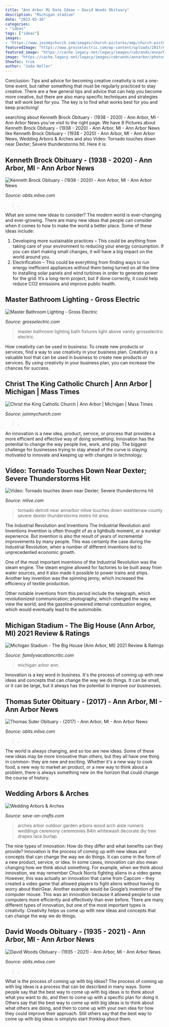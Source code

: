 ```yaml
---
title: "Ann Arbor Mi Date Ideas ~ David Woods Obituary"
description: "Michigan stadium"
date: "2023-03-16"
categories:
- "ideas"
tags: ["ideas"]
images:
- "https://www.joinmychurch.com/images/church-pictures/amp/church-picture-4918-1.jpg"
featuredImage: "https://www.grosselectric.com/wp-content/uploads/2017/05/F17_9913_master-bath.jpg"
featured_image: "https://cache.legacy.net/legacy/images/cobrands/annarbor/photos/photo_20201024_WM0165163_0_20201024.jpgx?w=359&amp;h=500&amp;option=3"
image: "https://cache.legacy.net/legacy/images/cobrands/annarbor/photos/photo_20201024_WM0165163_0_20201024.jpgx?w=359&amp;h=500&amp;option=3"
ShowToc: true
author: "Jada Heller"
---
```



Conclusion: Tips and advice for becoming creative
creativity is not a one-time event, but rather something that must be regularly practiced to stay creative. There are a few general tips and advice that can help you become more creative, but there are also many specific techniques and strategies that will work best for you. The key is to find what works best for you and keep practicing!

	

		
searching about Kenneth Brock Obituary - (1938 - 2020) - Ann Arbor, MI - Ann Arbor News you've visit to the right page. We have 8 Pictures about Kenneth Brock Obituary - (1938 - 2020) - Ann Arbor, MI - Ann Arbor News like Kenneth Brock Obituary - (1938 - 2020) - Ann Arbor, MI - Ann Arbor News, Wedding Arbors &amp; Arches and also Video: Tornado touches down near Dexter; Severe thunderstorms hit. Here it is:
		
    
## Kenneth Brock Obituary - (1938 - 2020) - Ann Arbor, MI - Ann Arbor News

<img loading=lazy src="https://cache.legacy.net/legacy/images/cobrands/annarbor/photos/photo_20201024_WM0165163_0_20201024.jpgx?w=359&amp;h=500&amp;option=3" onerror="this.onerror=null;this.src='https://tse4.mm.bing.net/th?id=OIP.i_5A4BMFREkVaczRcVTZzQAAAA&amp;pid=15.1';" alt="Kenneth Brock Obituary - (1938 - 2020) - Ann Arbor, MI - Ann Arbor News">

_Source: obits.mlive.com_

>. 

	

What are some new ideas to consider?
The modern world is ever-changing and ever-growing. There are many new ideas that people can consider when it comes to how to make the world a better place. Some of these ideas include: 
1. Developing more sustainable practices – This could be anything from taking care of your environment to reducing your energy consumption. If you can start making small changes, it will have a big impact on the world around you. 
2. Electrification – This could be everything from finding ways to run energy inefficient appliances without them being turned on all the time to installing solar panels and wind turbines in order to generate power for the grid. It’s a long-term project, but if done correctly, it could help reduce CO2 emissions and improve public health. 

    
## Master Bathroom Lighting - Gross Electric

<img loading=lazy src="https://www.grosselectric.com/wp-content/uploads/2017/05/F17_9913_master-bath.jpg" onerror="this.onerror=null;this.src='https://tse4.mm.bing.net/th?id=OIP.ihICmJj644tkaFCpcC7nqAHaKe&amp;pid=15.1';" alt="Master Bathroom Lighting - Gross Electric">

_Source: grosselectric.com_

>master bathroom lighting bath fixtures light above vanity grosselectric electric. 

	

How creativity can be used in business: To create new products or services, find a way to use creativity in your business plan.
Creativity is a valuable tool that can be used in business to create new products or services. By using creativity in your business plan, you can increase the chances for success.

    
## Christ The King Catholic Church | Ann Arbor | Michigan | Mass Times

<img loading=lazy src="https://www.joinmychurch.com/images/church-pictures/amp/church-picture-4918-1.jpg" onerror="this.onerror=null;this.src='https://tse2.mm.bing.net/th?id=OIP.NZBpbhULmNkdgcW-0If1bgHaHa&amp;pid=15.1';" alt="Christ the King Catholic Church | Ann Arbor | Michigan | Mass Times">

_Source: joinmychurch.com_

>. 

	

An innovation is a new idea, product, service, or process that provides a more efficient and effective way of doing something. Innovation has the potential to change the way people live, work, and play. The biggest challenge for businesses trying to stay ahead of the curve is staying motivated to innovate and keeping up with changes in technology.

    
## Video: Tornado Touches Down Near Dexter; Severe Thunderstorms Hit

<img loading=lazy src="https://image.mlive.com/home/mlive-media/width620/img/news/detroit_impact/photo/600w-tornado-photo-ann-arborjpg-5af83c8e419f652d.jpg" onerror="this.onerror=null;this.src='https://tse1.mm.bing.net/th?id=OIP.HlVD62slWqDnOW8xy8vVggDYEg&amp;pid=15.1';" alt="Video: Tornado touches down near Dexter; Severe thunderstorms hit">

_Source: mlive.com_

>tornado detroit near annarbor mlive touches down washtenaw county severe dexter thunderstorms metro hit area. 

	

The Industrial Revolution and Inventions
The Industrial Revolution and Inventions
Invention is often thought of as a lightbulb moment, or a eureka! experience. But invention is also the result of years of incremental improvements by many people. This was certainly the case during the Industrial Revolution, when a number of different inventions led to unprecedented economic growth.

One of the most important inventions of the Industrial Revolution was the steam engine. The steam engine allowed for factories to be built away from water sources, and it also made it possible to power trains and ships. Another key invention was the spinning jenny, which increased the efficiency of textile production.

Other notable inventions from this period include the telegraph, which revolutionized communication; photography, which changed the way we view the world; and the gasoline-powered internal combustion engine, which would eventually lead to the automobile.

    
## Michigan Stadium - The Big House (Ann Arbor, MI) 2021 Review &amp; Ratings

<img loading=lazy src="https://www.familyvacationcritic.com/wp-content/uploads/sites/19/2019/09/UniversityofMichigan-TA-Chuck2010-2.jpg" onerror="this.onerror=null;this.src='https://tse3.mm.bing.net/th?id=OIP._kfqUPzCUDgawQv9-vzVfwAAAA&amp;pid=15.1';" alt="Michigan Stadium - The Big House (Ann Arbor, MI) 2021 Review &amp; Ratings">

_Source: familyvacationcritic.com_

>michigan arbor ann. 

	

Innovation is a key word in business. It's the process of coming up with new ideas and concepts that can change the way we do things. It can be small, or it can be large, but it always has the potential to improve our businesses.

    
## Thomas Suter Obituary - (2017) - Ann Arbor, MI - Ann Arbor News

<img loading=lazy src="https://cache.legacy.net/legacy/images/cobrands/annarbor/photos/photo_20170805_WM0101432_0_20170805.jpgx?w=315&amp;h=500&amp;option=3" onerror="this.onerror=null;this.src='https://tse1.mm.bing.net/th?id=OIP.Jt45qbtp3E3etC2zmYUyHgAAAA&amp;pid=15.1';" alt="Thomas Suter Obituary - (2017) - Ann Arbor, MI - Ann Arbor News">

_Source: obits.mlive.com_

>. 

	

The world is always changing, and so too are new ideas. Some of these new ideas may be more innovative than others, but they all have one thing in common- they are new and exciting. Whether it's a new way to cook food, a new way to market an product, or a new way to think about a problem, there is always something new on the horizon that could change the course of history.

    
## Wedding Arbors &amp; Arches

<img loading=lazy src="http://ep.yimg.com/ay/bevfabriccrafts/wedding-arches-12.jpg" onerror="this.onerror=null;this.src='https://tse1.mm.bing.net/th?id=OIP.mKEayZDS8h8AcdYrnpisHAHaKE&amp;pid=15.1';" alt="Wedding Arbors &amp; Arches">

_Source: save-on-crafts.com_

>arches arbor outdoor garden arbors wood arch aisle runners weddings ceremony ceremonies 84in whitewash decorate diy tree drapes lace burlap. 

	

The nine types of innovation: How do they differ and what benefits can they provide?
Innovation is the process of coming up with new ideas and concepts that can change the way we do things. It can come in the form of a new product, service, or idea. In some cases, innovation can also mean changing how we think about something. For example, when we think about innovation, we may remember Chuck Norris fighting aliens in a video game. However, this was actually an innovation that came from Capcom – they created a video game that allowed players to fight aliens without having to worry about theirGear. Another example would be Google’s invention of the computer mouse. This was an innovation because it allowed people to use computers more efficiently and effectively than ever before. There are many different types of innovation, but one of the most important types is creativity. Creativity helps us come up with new ideas and concepts that can change the way we do things.

    
## David Woods Obituary - (1935 - 2021) - Ann Arbor, MI - Ann Arbor News

<img loading=lazy src="https://cache.legacy.net/legacy/images/cobrands/annarbor/photos/photo_20210211_WM0170449_0_20210211.jpgx?w=341&amp;h=500&amp;option=3" onerror="this.onerror=null;this.src='https://tse1.mm.bing.net/th?id=OIP.srKczCCBVUq1WX8ZIjK60wAAAA&amp;pid=15.1';" alt="David Woods Obituary - (1935 - 2021) - Ann Arbor, MI - Ann Arbor News">

_Source: obits.mlive.com_

>. 

	

What is the process of coming up with big ideas?
The process of coming up with big ideas is a process that can be described in many ways. Some people say that the best way to come up with big ideas is to think about what you want to do, and then to come up with a specific plan for doing it. Others say that the best way to come up with big ideas is to think about what others are doing, and then to come up with your own idea for how they could improve their approach. Still others say that the best way to come up with big ideas is simplyto start thinking about them.

